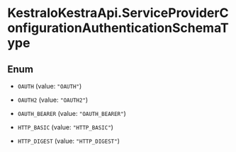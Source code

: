 # KestraIoKestraApi.ServiceProviderConfigurationAuthenticationSchemaType

## Enum


* `OAUTH` (value: `"OAUTH"`)

* `OAUTH2` (value: `"OAUTH2"`)

* `OAUTH_BEARER` (value: `"OAUTH_BEARER"`)

* `HTTP_BASIC` (value: `"HTTP_BASIC"`)

* `HTTP_DIGEST` (value: `"HTTP_DIGEST"`)


